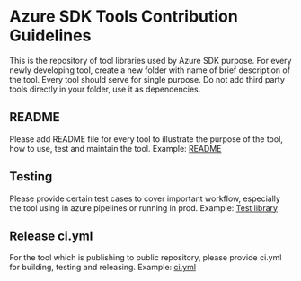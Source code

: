 # Azure SDK Tools Contribution Guidelines

This is the repository of tool libraries used by Azure SDK purpose.
For every newly developing tool, create a new folder with name of brief description of the tool. 
Every tool should serve for single purpose.
Do not add third party tools directly in your folder, use it as dependencies.

## README

Please add README file for every tool to illustrate the purpose of the tool, how to use, test and maintain the tool.
Example: [README](https://github.com/Azure/azure-sdk-tools/blob/main/tools/http-fault-injector/README.md) 

## Testing

Please provide certain test cases to cover important workflow, especially the tool using in azure pipelines or running in prod.
Example: [Test library](https://github.com/Azure/azure-sdk-tools/tree/main/tools/pipeline-witness/Azure.Sdk.Tools.PipelineWitness.Tests) 

## Release ci.yml

For the tool which is publishing to public repository, please provide ci.yml for building, testing and releasing. 
Example: [ci.yml](https://github.com/Azure/azure-sdk-tools/blob/main/tools/CreateRuleFabricBot/ci.yml)
